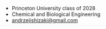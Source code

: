 - Princeton University class of 2028
- Chemical and Biological Engineering
- andrzejishizaki@gmail.com

<!---
jjishizaki/jjishizaki is a ✨ special ✨ repository because its `README.md` (this file) appears on your GitHub profile.
You can click the Preview link to take a look at your changes.
--->
